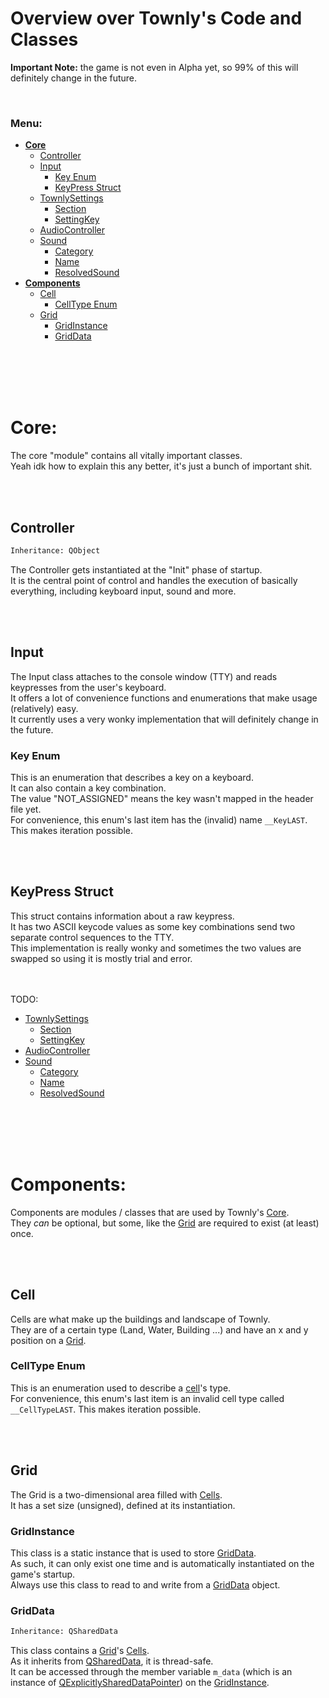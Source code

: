 # Overview over Townly's Code and Classes
**Important Note:** the game is not even in Alpha yet, so 99% of this will definitely change in the future.  

<br>

### Menu:
- **[Core](#core)**
    - [Controller](#controller)
    - [Input](#input)
        - [Key Enum](#key-enum)
        - [KeyPress Struct](#keypress-struct)
    - [TownlySettings](#townlysettings)
        - [Section](#section-enum)
        - [SettingKey](#settingkey-enum)
    - [AudioController](#audiocontroller)
    - [Sound](#sound)
        - [Category](#category-enum)
        - [Name](#name-enum)
        - [ResolvedSound](#resolvedsound-enum)
- **[Components](#components)**
    - [Cell](#cell)
        - [CellType Enum](#celltype-enum)
    - [Grid](#grid)
        - [GridInstance](#gridinstance)
        - [GridData](#griddata)

<br><br><br><br>

# Core:
The core "module" contains all vitally important classes.  
Yeah idk how to explain this any better, it's just a bunch of important shit.

<br><br>

## Controller
```apache
Inheritance: QObject
```
The Controller gets instantiated at the "Init" phase of startup.  
It is the central point of control and handles the execution of basically everything, including keyboard input, sound and more.

<br><br>

## Input
The Input class attaches to the console window (TTY) and reads keypresses from the user's keyboard.  
It offers a lot of convenience functions and enumerations that make usage (relatively) easy.  
It currently uses a very wonky implementation that will definitely change in the future.

### Key Enum
This is an enumeration that describes a key on a keyboard.  
It can also contain a key combination.  
The value "NOT_ASSIGNED" means the key wasn't mapped in the header file yet.  
For convenience, this enum's last item has the (invalid) name `__KeyLAST`. This makes iteration possible.

<br><br>

## KeyPress Struct
This struct contains information about a raw keypress.  
It has two ASCII keycode values as some key combinations send two separate control sequences to the TTY.  
This implementation is really wonky and sometimes the two values are swapped so using it is mostly trial and error.


<br><br>TODO:
- [TownlySettings](#townlysettings)
    - [Section](#section-enum)
    - [SettingKey](#settingkey-enum)
- [AudioController](#audiocontroller)
- [Sound](#sound)
    - [Category](#category-enum)
    - [Name](#name-enum)
    - [ResolvedSound](#resolvedsound-enum)


<br><br><br><br>

# Components:
Components are modules / classes that are used by Townly's [Core](#core).  
They *can* be optional, but some, like the [Grid](#grid) are required to exist (at least) once.

<br><br>

## Cell
Cells are what make up the buildings and landscape of Townly.  
They are of a certain type (Land, Water, Building ...) and have an x and y position on a [Grid](#grid).

### CellType Enum
This is an enumeration used to describe a [cell](#cell)'s type.  
For convenience, this enum's last item is an invalid cell type called `__CellTypeLAST`. This makes iteration possible.

<br><br>

## Grid
The Grid is a two-dimensional area filled with [Cells](#cell).  
It has a set size (unsigned), defined at its instantiation.

### GridInstance
This class is a static instance that is used to store [GridData](#griddata).  
As such, it can only exist one time and is automatically instantiated on the game's startup.  
Always use this class to read to and write from a [GridData](#griddata) object.

### GridData
```apache
Inheritance: QSharedData
```
This class contains a [Grid](#grid)'s [Cells](#cell).  
As it inherits from [QSharedData](https://doc.qt.io/qt-5/qshareddata.html), it is thread-safe.  
It can be accessed through the member variable `m_data` (which is an instance of [QExplicitlySharedDataPointer](https://doc.qt.io/qt-5/qexplicitlyshareddatapointer.html)) on the [GridInstance](#gridinstance).
